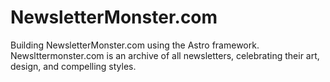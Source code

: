 # NewsletterMonster.com #

Building NewsletterMonster.com using the Astro framework.
Newslttermonster.com is an archive of all newsletters, celebrating their art, design, and compelling styles.


